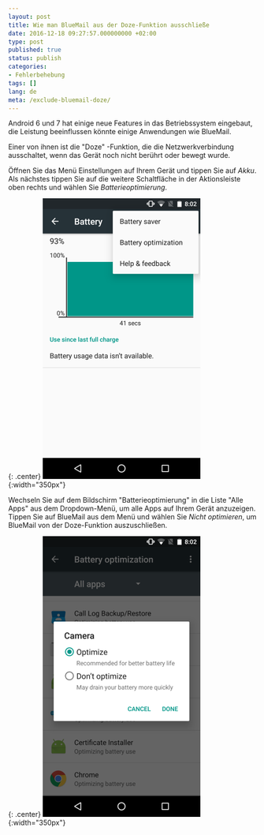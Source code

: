 ```yaml
---
layout: post
title: Wie man BlueMail aus der Doze-Funktion ausschließe
date: 2016-12-18 09:27:57.000000000 +02:00
type: post
published: true
status: publish
categories:
- Fehlerbehebung
tags: []
lang: de
meta: /exclude-bluemail-doze/
---
```


Android 6 und 7 hat einige neue Features in das Betriebssystem eingebaut, die Leistung beeinflussen könnte einige Anwendungen wie BlueMail.

Einer von ihnen ist die "Doze" -Funktion, die die Netzwerkverbindung ausschaltet, wenn das Gerät noch nicht berührt oder bewegt wurde.

Öffnen Sie das Menü Einstellungen auf Ihrem Gerät und tippen Sie auf *Akku*. Als nächstes tippen Sie auf die weitere Schaltfläche in der Aktionsleiste oben rechts und wählen Sie *Batterieoptimierung*.

{: .center}
![BlueMail Doze](/assets/BlueMail-Doze.png){:width="350px"}

Wechseln Sie auf dem Bildschirm "Batterieoptimierung" in die Liste "Alle Apps" aus dem Dropdown-Menü, um alle Apps auf Ihrem Gerät anzuzeigen. Tippen Sie auf BlueMail aus dem Menü und wählen Sie *Nicht optimieren*, um BlueMail von der Doze-Funktion auszuschließen.

{: .center}
![BlueMail Doze Exclude](/assets/BlueMail-Doze-Exclude.png){:width="350px"}

